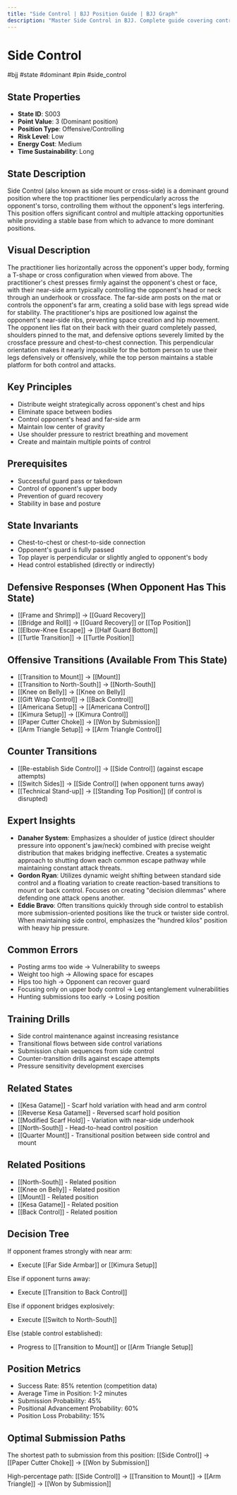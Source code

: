 ```yaml
---
title: "Side Control | BJJ Position Guide | BJJ Graph"
description: "Master Side Control in BJJ. Complete guide covering control, pressure, submissions, and transitions. Dominant 3-point position with 85% retention rate and 45% submission probability."
---
```




<!-- Schema Markup for SEO -->
<script type="application/ld+json">
{
  "@context": "https://schema.org",
  "@type": "HowTo",
  "name": "How to Use Side Control in BJJ",
  "description": "Complete guide to executing techniques and transitions from Side Control.",
  "step": [
    {
      "@type": "HowToStep",
      "name": "Execute Transition to Mount",
      "text": "From this position, execute Transition to Mount to transition to Mount.",
      "position": 1
    },
    {
      "@type": "HowToStep",
      "name": "Execute Transition to North-South",
      "text": "From this position, execute Transition to North-South to transition to North-South.",
      "position": 2
    },
    {
      "@type": "HowToStep",
      "name": "Execute Knee on Belly",
      "text": "From this position, execute Knee on Belly to transition to Knee on Belly.",
      "position": 3
    },
    {
      "@type": "HowToStep",
      "name": "Execute Gift Wrap Control",
      "text": "From this position, execute Gift Wrap Control to transition to Back Control.",
      "position": 4
    },
    {
      "@type": "HowToStep",
      "name": "Execute Americana Setup",
      "text": "From this position, execute Americana Setup to transition to Americana Control.",
      "position": 5
    },
    {
      "@type": "HowToStep",
      "name": "Execute Kimura Setup",
      "text": "From this position, execute Kimura Setup to transition to Kimura Control.",
      "position": 6
    }
  ],
  "tool": [
    "BJJ Gi or No-Gi attire",
    "Training partner",
    "Mat space"
  ],
  "totalTime": "PT5M"
}
</script>
<script type="application/ld+json">
{
  "@context": "https://schema.org",
  "@type": "BreadcrumbList",
  "itemListElement": [
    {
      "@type": "ListItem",
      "position": 1,
      "name": "Home",
      "item": "https://bjjgraph.com/"
    },
    {
      "@type": "ListItem",
      "position": 2,
      "name": "Positions",
      "item": "https://bjjgraph.com/positions/"
    },
    {
      "@type": "ListItem",
      "position": 3,
      "name": "Side Control",
      "item": "https://bjjgraph.com/positions/side-control"
    }
  ]
}
</script>



<script type="application/ld+json">
{
  "@context": "https://schema.org",
  "@type": "WebPage",
  "name": "Side Control",
  "description": "Master Side Control in BJJ. Complete guide covering control, pressure, submissions, and transitions. Dominant 3-point position with 85% retention rate and 45% submission probability.",
  "url": "https://bjjgraph.com/positions/side-control",
  "isPartOf": {
    "@type": "WebSite",
    "name": "BJJ Graph",
    "url": "https://bjjgraph.com"
  }
}
</script>

# Side Control
#bjj #state #dominant #pin #side_control

## State Properties
- **State ID**: S003
- **Point Value**: 3 (Dominant position)
- **Position Type**: Offensive/Controlling
- **Risk Level**: Low
- **Energy Cost**: Medium
- **Time Sustainability**: Long

## State Description
Side Control (also known as side mount or cross-side) is a dominant ground position where the top practitioner lies perpendicularly across the opponent's torso, controlling them without the opponent's legs interfering. This position offers significant control and multiple attacking opportunities while providing a stable base from which to advance to more dominant positions.

## Visual Description

The practitioner lies horizontally across the opponent's upper body, forming a T-shape or cross configuration when viewed from above. The practitioner's chest presses firmly against the opponent's chest or face, with their near-side arm typically controlling the opponent's head or neck through an underhook or crossface. The far-side arm posts on the mat or controls the opponent's far arm, creating a solid base with legs spread wide for stability. The practitioner's hips are positioned low against the opponent's near-side ribs, preventing space creation and hip movement. The opponent lies flat on their back with their guard completely passed, shoulders pinned to the mat, and defensive options severely limited by the crossface pressure and chest-to-chest connection. This perpendicular orientation makes it nearly impossible for the bottom person to use their legs defensively or offensively, while the top person maintains a stable platform for both control and attacks.

## Key Principles
- Distribute weight strategically across opponent's chest and hips
- Eliminate space between bodies
- Control opponent's head and far-side arm
- Maintain low center of gravity
- Use shoulder pressure to restrict breathing and movement
- Create and maintain multiple points of control

## Prerequisites
- Successful guard pass or takedown
- Control of opponent's upper body
- Prevention of guard recovery
- Stability in base and posture

## State Invariants
- Chest-to-chest or chest-to-side connection
- Opponent's guard is fully passed
- Top player is perpendicular or slightly angled to opponent's body
- Head control established (directly or indirectly)

## Defensive Responses (When Opponent Has This State)
- [[Frame and Shrimp]] → [[Guard Recovery]]
- [[Bridge and Roll]] → [[Guard Recovery]] or [[Top Position]]
- [[Elbow-Knee Escape]] → [[Half Guard Bottom]]
- [[Turtle Transition]] → [[Turtle Position]]

## Offensive Transitions (Available From This State)
- [[Transition to Mount]] → [[Mount]]
- [[Transition to North-South]] → [[North-South]]
- [[Knee on Belly]] → [[Knee on Belly]]
- [[Gift Wrap Control]] → [[Back Control]]
- [[Americana Setup]] → [[Americana Control]]
- [[Kimura Setup]] → [[Kimura Control]]
- [[Paper Cutter Choke]] → [[Won by Submission]]
- [[Arm Triangle Setup]] → [[Arm Triangle Control]]

## Counter Transitions
- [[Re-establish Side Control]] → [[Side Control]] (against escape attempts)
- [[Switch Sides]] → [[Side Control]] (when opponent turns away)
- [[Technical Stand-up]] → [[Standing Top Position]] (if control is disrupted)

## Expert Insights
- **Danaher System**: Emphasizes a shoulder of justice (direct shoulder pressure into opponent's jaw/neck) combined with precise weight distribution that makes bridging ineffective. Creates a systematic approach to shutting down each common escape pathway while maintaining constant attack threats.
- **Gordon Ryan**: Utilizes dynamic weight shifting between standard side control and a floating variation to create reaction-based transitions to mount or back control. Focuses on creating "decision dilemmas" where defending one attack opens another.
- **Eddie Bravo**: Often transitions quickly through side control to establish more submission-oriented positions like the truck or twister side control. When maintaining side control, emphasizes the "hundred kilos" position with heavy hip pressure.

## Common Errors
- Posting arms too wide → Vulnerability to sweeps
- Weight too high → Allowing space for escapes
- Hips too high → Opponent can recover guard
- Focusing only on upper body control → Leg entanglement vulnerabilities
- Hunting submissions too early → Losing position

## Training Drills
- Side control maintenance against increasing resistance
- Transitional flows between side control variations
- Submission chain sequences from side control
- Counter-transition drills against escape attempts
- Pressure sensitivity development exercises

## Related States
- [[Kesa Gatame]] - Scarf hold variation with head and arm control
- [[Reverse Kesa Gatame]] - Reversed scarf hold position
- [[Modified Scarf Hold]] - Variation with near-side underhook
- [[North-South]] - Head-to-head control position
- [[Quarter Mount]] - Transitional position between side control and mount


## Related Positions

- [[North-South]] - Related position
- [[Knee on Belly]] - Related position
- [[Mount]] - Related position
- [[Kesa Gatame]] - Related position
- [[Back Control]] - Related position

## Decision Tree
If opponent frames strongly with near arm:
- Execute [[Far Side Armbar]] or [[Kimura Setup]]

Else if opponent turns away:
- Execute [[Transition to Back Control]]

Else if opponent bridges explosively:
- Execute [[Switch to North-South]]

Else (stable control established):
- Progress to [[Transition to Mount]] or [[Arm Triangle Setup]]

## Position Metrics
- Success Rate: 85% retention (competition data)
- Average Time in Position: 1-2 minutes
- Submission Probability: 45%
- Positional Advancement Probability: 60%
- Position Loss Probability: 15%

## Optimal Submission Paths
The shortest path to submission from this position:
[[Side Control]] → [[Paper Cutter Choke]] → [[Won by Submission]]

High-percentage path:
[[Side Control]] → [[Transition to Mount]] → [[Arm Triangle]] → [[Won by Submission]]
